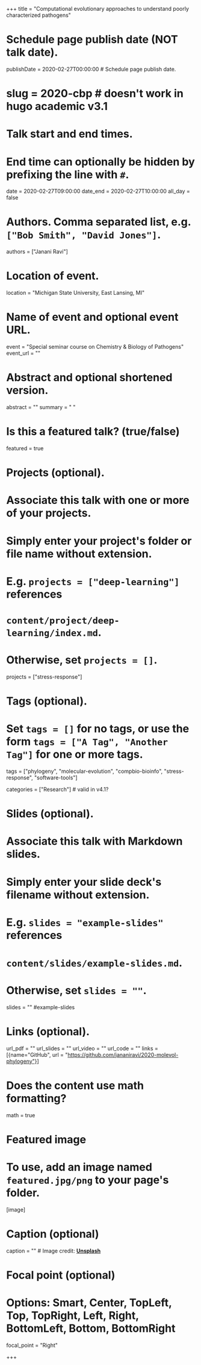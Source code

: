 +++
title = "Computational evolutionary approaches to understand poorly characterized pathogens"
# Schedule page publish date (NOT talk date).
publishDate = 2020-02-27T00:00:00  # Schedule page publish date.

# slug = 2020-cbp # doesn't work in hugo academic v3.1

# Talk start and end times.
#   End time can optionally be hidden by prefixing the line with `#`.
date = 2020-02-27T09:00:00
date_end = 2020-02-27T10:00:00
all_day = false

# Authors. Comma separated list, e.g. `["Bob Smith", "David Jones"]`.
authors = ["Janani Ravi"]

# Location of event.
location = "Michigan State University, East Lansing, MI"

# Name of event and optional event URL.
event = "Special seminar course on Chemistry & Biology of Pathogens"
event_url = ""

# Abstract and optional shortened version.
abstract = ""
summary = " "

# Is this a featured talk? (true/false)
featured = true

# Projects (optional).
#   Associate this talk with one or more of your projects.
#   Simply enter your project's folder or file name without extension.
#   E.g. `projects = ["deep-learning"]` references 
#   `content/project/deep-learning/index.md`.
#   Otherwise, set `projects = []`.
projects = ["stress-response"]

# Tags (optional).
#   Set `tags = []` for no tags, or use the form `tags = ["A Tag", "Another Tag"]` for one or more tags.
tags = ["phylogeny", "molecular-evolution", "compbio-bioinfo", "stress-response", "software-tools"]

categories = ["Research"] # valid in v4.1?
  
# Slides (optional).
#   Associate this talk with Markdown slides.
#   Simply enter your slide deck's filename without extension.
#   E.g. `slides = "example-slides"` references 
#   `content/slides/example-slides.md`.
#   Otherwise, set `slides = ""`.
slides = "" #example-slides

# Links (optional).
url_pdf = ""
url_slides = ""
url_video = ""
url_code = ""
links = [{name="GitHub", url = "https://github.com/jananiravi/2020-molevol-phylogeny"}]

# Does the content use math formatting?
math = true

# Featured image
# To use, add an image named `featured.jpg/png` to your page's folder. 
[image]
  # Caption (optional)
  caption = "" # Image credit: [**Unsplash**](https://unsplash.com/photos/bzdhc5b3Bxs)

  # Focal point (optional)
  # Options: Smart, Center, TopLeft, Top, TopRight, Left, Right, BottomLeft, Bottom, BottomRight
  focal_point = "Right"

+++

